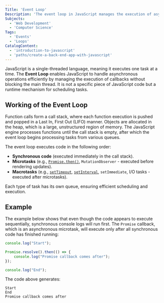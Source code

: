 ```yaml
---
Title: 'Event Loop' 
Description: 'The event loop in JavaScript manages the execution of asynchronous callbacks, allowing non-blocking operations and keeping the main thread responsive.' 
Subjects: 
  - 'Web Development'
  - 'Computer Science'
Tags: 
  - 'Events'
  - 'Loops'
CatalogContent: 
  - 'introduction-to-javascript'
  - 'paths/create-a-back-end-app-with-javascript'
---
```


JavaScript is a single-threaded language, meaning it executes one task at a time. The **Event Loop** enables JavaScript to handle asynchronous operations efficiently by managing the execution of callbacks without blocking the main thread. It is not a specific piece of JavaScript code but a runtime mechanism for scheduling tasks.

## Working of the Event Loop

Function calls form a call stack, where each function execution is pushed and popped in a Last In, First Out (LIFO) manner. Objects are allocated in the heap, which is a large, unstructured region of memory. The JavaScript engine processes functions until the call stack is empty, after which the event loop begins processing tasks from various queues.

The event loop executes code in the following order:

- **Synchronous code** (executed immediately in the call stack).
- **Microtasks** (e.g., [`Promise.then()`](https://www.codecademy.com/resources/docs/javascript/promise/then), `MutationObserver` - executed before rendering updates).
- **Macrotasks** (e.g., [`setTimeout`](https://www.codecademy.com/resources/docs/javascript/window/setTimeout), [`setInterval`](https://www.codecademy.com/resources/docs/javascript/window/setInterval), `setImmediate`, I/O tasks - executed after microtasks).

Each type of task has its own queue, ensuring efficient scheduling and execution.

## Example

The example below shows that even though the code appears to execute sequentially, synchronous console logs will run first. The `Promise` callback, which is an asynchronous microtask, will execute only after all synchronous code has finished running:

```js
console.log("Start");

Promise.resolve().then(() => {
    console.log("Promise callback comes after");
});

console.log("End");
```

The code above generates:

```shell
Start
End
Promise callback comes after
```
